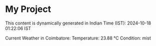 # My Project

This content is dynamically generated in Indian Time (IST): 2024-10-18 01:22:06 IST


Current Weather in Coimbatore:
Temperature: 23.88 °C
Condition: mist
